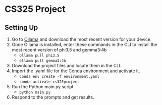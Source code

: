 # CS325 Project

## Setting Up

1. Go to [Ollama](https://ollama.com/download) and download the most recent version for your device.
2. Once Ollama is installed, enter these commands in the CLI to install the most recent version of phi3.5 and gemma3:4b
    - <code>ollama pull phi3.5</code>
    - <code>ollama pull gemma3:4b</code>
3. Download the project files and locate them in the CLI.
4. Import the .yaml file for the Conda environment and activate it.
    - <code>conda env create -f environment.yaml</code>
    - <code>conda activate cs325project</code>
5. Run the Python main.py script
    - <code>python main.py</code>
6. Respond to the prompts and get results.